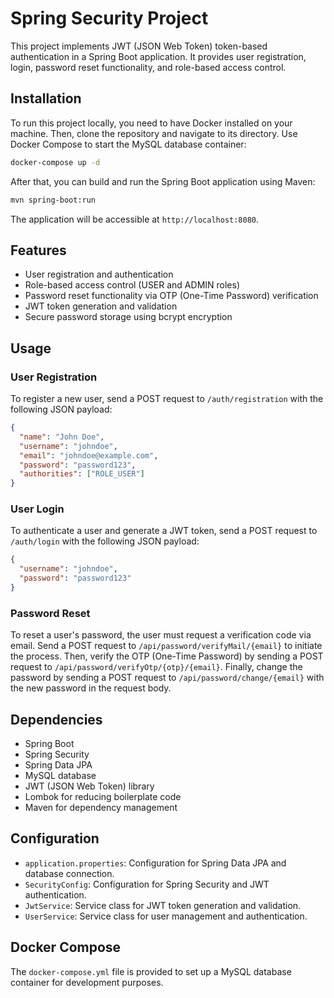 # Spring Security Project

This project implements JWT (JSON Web Token) token-based authentication in a Spring Boot application. It provides user registration, login, password reset functionality, and role-based access control.

## Installation

To run this project locally, you need to have Docker installed on your machine. Then, clone the repository and navigate to its directory. Use Docker Compose to start the MySQL database container:

```bash
docker-compose up -d
```

After that, you can build and run the Spring Boot application using Maven:

```bash
mvn spring-boot:run
```

The application will be accessible at `http://localhost:8080`.

## Features

- User registration and authentication
- Role-based access control (USER and ADMIN roles)
- Password reset functionality via OTP (One-Time Password) verification
- JWT token generation and validation
- Secure password storage using bcrypt encryption

## Usage

### User Registration

To register a new user, send a POST request to `/auth/registration` with the following JSON payload:

```json
{
  "name": "John Doe",
  "username": "johndoe",
  "email": "johndoe@example.com",
  "password": "password123",
  "authorities": ["ROLE_USER"]
}
```

### User Login

To authenticate a user and generate a JWT token, send a POST request to `/auth/login` with the following JSON payload:

```json
{
  "username": "johndoe",
  "password": "password123"
}
```

### Password Reset

To reset a user's password, the user must request a verification code via email. Send a POST request to `/api/password/verifyMail/{email}` to initiate the process. Then, verify the OTP (One-Time Password) by sending a POST request to `/api/password/verifyOtp/{otp}/{email}`. Finally, change the password by sending a POST request to `/api/password/change/{email}` with the new password in the request body.

## Dependencies

- Spring Boot
- Spring Security
- Spring Data JPA
- MySQL database
- JWT (JSON Web Token) library
- Lombok for reducing boilerplate code
- Maven for dependency management

## Configuration

- `application.properties`: Configuration for Spring Data JPA and database connection.
- `SecurityConfig`: Configuration for Spring Security and JWT authentication.
- `JwtService`: Service class for JWT token generation and validation.
- `UserService`: Service class for user management and authentication.

## Docker Compose

The `docker-compose.yml` file is provided to set up a MySQL database container for development purposes.

